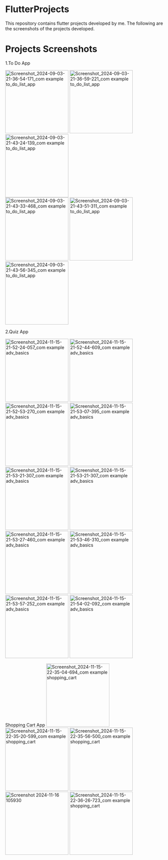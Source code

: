 # FlutterProjects

This repository contains flutter projects developed by me. 
The following are the screenshots of the projects developed.

# Projects Screenshots
1.To Do App 

<img src="https://github.com/user-attachments/assets/b5f07f8a-7bff-4f86-a90b-591cc0e99bbb" alt="Screenshot_2024-09-03-21-36-54-171_com example to_do_list_app" width="200">
<img src="https://github.com/user-attachments/assets/4c4c3d37-ade7-4f69-90c0-f44871dd7bd0" alt="Screenshot_2024-09-03-21-36-59-221_com example to_do_list_app" width="200">
<img src="https://github.com/user-attachments/assets/692ac320-ac54-4aa1-a91f-7a720a190319" alt="Screenshot_2024-09-03-21-43-24-139_com example to_do_list_app" width="200"><br>
<img src="https://github.com/user-attachments/assets/bbb65e6f-a330-44d5-b314-974703937530" alt="Screenshot_2024-09-03-21-43-33-468_com example to_do_list_app" width="200">
<img src="https://github.com/user-attachments/assets/5398a675-905b-4366-91f6-0828525bad65" alt="Screenshot_2024-09-03-21-43-51-311_com example to_do_list_app" width="200">
<img src="https://github.com/user-attachments/assets/8267a4f3-4428-4949-b22d-d3d9e39d3c20" alt="Screenshot_2024-09-03-21-43-56-345_com example to_do_list_app" width="200">

2.Quiz App

<img src="https://github.com/user-attachments/assets/3f51d392-53a5-4e54-9918-10ea68516a89" alt="Screenshot_2024-11-15-21-52-24-057_com example adv_basics" width="200">
<img src = "https://github.com/user-attachments/assets/8f5fcd9d-d8be-4404-86f0-fe6db5c15c1d" alt="Screenshot_2024-11-15-21-52-44-609_com example adv_basics" width="200">
<img src ="https://github.com/user-attachments/assets/ca4a3cc9-837a-41c8-98d4-29fcad42e75b" alt ="Screenshot_2024-11-15-21-52-53-270_com example adv_basics" width="200">
<img src ="https://github.com/user-attachments/assets/abe712a7-fa1a-4246-b0f9-3d79758fb8f0" alt ="Screenshot_2024-11-15-21-53-07-395_com example adv_basics" width="200">
<img src ="https://github.com/user-attachments/assets/98c0ceea-6042-47dc-b064-a542876fd79c" alt ="Screenshot_2024-11-15-21-53-21-307_com example adv_basics" width="200">
<img src ="https://github.com/user-attachments/assets/dde67b8e-36cb-4cad-a468-1421f6a1dc50" alt ="Screenshot_2024-11-15-21-53-21-307_com example adv_basics" width="200">
<img src ="https://github.com/user-attachments/assets/01a41160-cacb-46be-a6cf-25fbbc03f34f" alt ="Screenshot_2024-11-15-21-53-27-460_com example adv_basics" width="200">
<img src ="https://github.com/user-attachments/assets/2593b083-1b78-4755-a94a-8799f28468ed" alt ="Screenshot_2024-11-15-21-53-46-310_com example adv_basics" width="200">
<img src ="https://github.com/user-attachments/assets/ec37a1ca-a24a-43b2-b21a-4a318da6786b" alt ="Screenshot_2024-11-15-21-53-57-252_com example adv_basics" width="200">
<img src ="https://github.com/user-attachments/assets/b50b98b0-f995-424e-87ac-04a36aa5b88a" alt ="Screenshot_2024-11-15-21-54-02-092_com example adv_basics" width="200">

Shopping Cart App
<img src="https://github.com/user-attachments/assets/a383b21b-e9c1-4051-8c21-fcc85ef1703f" alt="Screenshot_2024-11-15-22-35-04-694_com example shopping_cart" width="200">
<img src="https://github.com/user-attachments/assets/0fca4611-3432-474f-8ff7-4c55b9c777c7" alt="Screenshot_2024-11-15-22-35-20-599_com example shopping_cart" width="200">
<img src="https://github.com/user-attachments/assets/e28041e5-c65d-4450-ac2b-120a68cd3e9d" alt="Screenshot_2024-11-15-22-35-56-500_com example shopping_cart" width="200">
<img src="https://github.com/user-attachments/assets/fc267764-cc40-4e47-885f-0f99806aee95" alt="Screenshot 2024-11-16 105930" width="200">
<img src="https://github.com/user-attachments/assets/1756a18a-34ca-4bca-bd02-a67e2b694248" alt="Screenshot_2024-11-15-22-36-26-723_com example shopping_cart" width="200">





